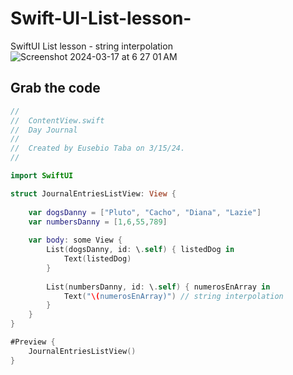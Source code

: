 # Swift-UI-List-lesson-
SwiftUI List lesson - string interpolation
![Screenshot 2024-03-17 at 6 27 01 AM](https://github.com/danielurra/Swift-UI-List-lesson-/assets/51704179/362c6599-9b71-46ef-9736-2d5b51be5a71)
## Grab the code
```swift
//
//  ContentView.swift
//  Day Journal
//
//  Created by Eusebio Taba on 3/15/24.
//

import SwiftUI

struct JournalEntriesListView: View {
    
    var dogsDanny = ["Pluto", "Cacho", "Diana", "Lazie"]
    var numbersDanny = [1,6,55,789]
    
    var body: some View {
        List(dogsDanny, id: \.self) { listedDog in
            Text(listedDog)
        }
        
        List(numbersDanny, id: \.self) { numerosEnArray in
            Text("\(numerosEnArray)") // string interpolation
        }
    }
}

#Preview {
    JournalEntriesListView()
}


```
